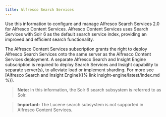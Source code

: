 ```yaml
---
title: Alfresco Search Services 
---
```


Use this information to configure and manage Alfresco Search Services 2.0 for Alfresco Content Services. Alfresco Content Services uses Search Services with Solr 6 as the default search service index, providing an improved and efficient search functionality.

The Alfresco Content Services subscription grants the right to deploy Alfresco Search Services onto the same server as the Alfresco Content Services deployment. A separate Alfresco Search and Insight Engine subscription is required to deploy Search Services and Insight capability to separate server(s), to alleviate load or implement sharding. For more see [Alfresco Search and Insight Engine]({% link insight-engine/latest/index.md %}).

> **Note:** In this information, the Solr 6 search subsystem is referred to as Solr.

> **Important:** The Lucene search subsystem is not supported in Alfresco Content Services.
